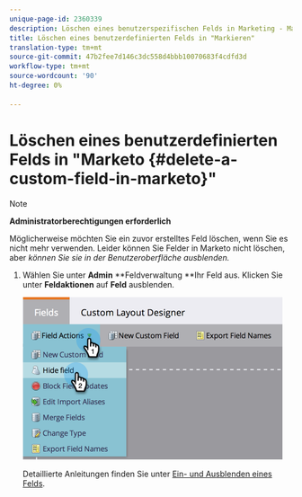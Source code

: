 ```yaml
---
unique-page-id: 2360339
description: Löschen eines benutzerspezifischen Felds in Marketing - Marketing Docs - Produktdokumentation
title: Löschen eines benutzerdefinierten Felds in "Markieren"
translation-type: tm+mt
source-git-commit: 47b2fee7d146c3dc558d4bbb10070683f4cdfd3d
workflow-type: tm+mt
source-wordcount: '90'
ht-degree: 0%

---
```



# Löschen eines benutzerdefinierten Felds in &quot;Marketo {#delete-a-custom-field-in-marketo}&quot;

>[!NOTE]
>
>**Administratorberechtigungen erforderlich**

Möglicherweise möchten Sie ein zuvor erstelltes Feld löschen, wenn Sie es nicht mehr verwenden. Leider können Sie Felder in Marketo nicht löschen, aber *können Sie sie in der Benutzeroberfläche ausblenden.*

1. Wählen Sie unter **Admin** **Feldverwaltung **Ihr Feld aus. Klicken Sie unter **Feldaktionen** auf **Feld** ausblenden.

   ![](assets/image2014-9-19-9-3a49-3a10.png)

   Detaillierte Anleitungen finden Sie unter [Ein- und Ausblenden eines Felds](hide-and-unhide-a-field.md).

